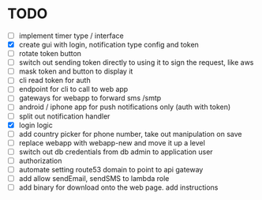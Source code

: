 # TODO

- [ ] implement timer type / interface
- [x] create gui with login, notification type config and token
- [ ] rotate token button
- [ ] switch out sending token directly to using it to sign the request, like aws
- [ ] mask token and button to display it
- [ ] cli read token for auth
- [ ] endpoint for cli to call to web app
- [ ] gateways for webapp to forward sms /smtp
- [ ] android / iphone app for push notifications only (auth with token)
- [ ] split out notification handler
- [x] login logic
- [ ] add country picker for phone number, take out manipulation on save
- [ ] replace webapp with webapp-new and move it up a level
- [ ] switch out db credentials from db admin to application user
- [ ] authorization
- [ ] automate setting route53 domain to point to api gateway
- [ ] add allow sendEmail, sendSMS to lambda role
- [ ] add binary for download onto the web page. add instructions
